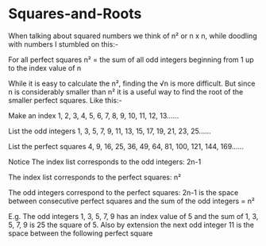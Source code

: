 # Squares-and-Roots

When talking about squared numbers we think of  n² or n x n, while doodling with numbers I stumbled on this:-

For all perfect squares
n² = the sum of all odd integers beginning from 1 up to the index value of n

While it is easy to calculate the n², finding the √n is more difficult. But since n is considerably smaller than n² it is a useful way to find the root of the smaller perfect squares. Like this:-

Make an index   		      1, 2, 3,  4,   5,   6,   7,  8,  9,  10,  11,  12,  13......

List the odd integers 		1, 3, 5,  7,   9,  11,  13, 15, 17,  19,  21,  23,  25......

List the perfect squares	   4, 9,  16,  25, 36,  49, 64, 81, 100, 121, 144, 169......


Notice
The index list corresponds to the odd integers:  2n-1

The index list corresponds to the perfect squares:  n²

The odd integers correspond to the perfect squares: 2n-1 is the space between consecutive perfect squares and the sum of the odd integers = n²

E.g. The odd integers 1, 3, 5, 7, 9 has an index value of 5 and the sum of 1, 3, 5, 7, 9  is 25 the square of 5. Also by extension the next odd integer 11 is the space between the following perfect square  
